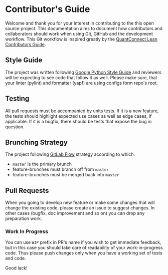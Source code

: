 # Contributor's Guide
Welcome and thank you for your interest in contributing to the this open source project. This documentation aims to document how contributors and collaborators should work when using Git, GitHub and the development workflow. This Git workflow is inspired greatly by the [QuantConnect Lean Contributors Guide](https://github.com/QuantConnect/Lean/blob/master/CONTRIBUTING.md).

## Style Guide
The project was written following [Google Python Style Guide](https://github.com/google/styleguide/blob/gh-pages/pyguide.md) and reviewers will be expecting to see code that follow it as well. Please make sure, that your linter (pylint) and formatter (yapf) are using configs form repo's root.

## Testing
All pull requests must be accompanied by units tests. If it is a new feature, the tests should highlight expected use cases as well as edge cases, if applicable. If it is a bugfix, there should be tests that expose the bug in question.

## Brunching Strategy
The project following [GitLab Flow](https://docs.gitlab.com/ee/topics/gitlab_flow.html) strategy according to which:
- `master` is the primary brunch
- feature-brunches must branch off from `master`
- feature-brunches must be merged back into `master`

## Pull Requests
When you going to develop new feature or make some changes that will change the existing code, please create an issue to suggest changes. In other cases (bugfix, doc improvement and so on) you can drop any preparation work.

### Work In Progress
You can use `WIP` prefix in PR's name if you wish to get immediate feedback, but in this case you should take care of readability of your work-in-progress code. Thus please push changes only when you have a working set of tests and code.

Good lack!
